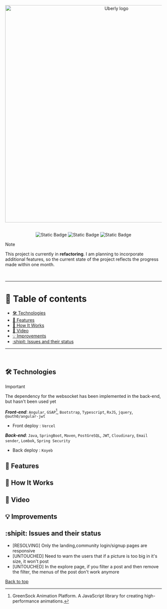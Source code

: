 <div align="center">
  
  <img src="https://github.com/Elekekic/Uberly/assets/157897660/da7c7785-97f8-4249-b7ec-abc75deb1608" alt="Uberly logo" width="700px"> 

<br>

<br> 

   ![Static Badge](https://img.shields.io/badge/Deployed-%23FC7E0F?logo=Vercel&label=Vercel&labelColor=%23000000)  ![Static Badge](https://img.shields.io/badge/Deployed-%23F5E7C6?logo=Koyeb&label=Koyeb&labelColor=%23000000) ![Static Badge](https://img.shields.io/badge/Refactoring-%23FAF3E1?logo=htmx&label=code&labelColor=black)


</div>


> [!NOTE]
> This project is currently in **refactoring**. I am planning to incorporate additional features, so the current state of the project reflects the progress made within one month.

<br>

<hr> 

# 🧾 Table of contents 

-  [🛠 Technologies](#technologies) <br> 
-  [🧩 Features](#features) <br> 
-  [📝 How It Works](#How-It-Works) <br> 
-  [📂 Video](#video) <br> 
-  [💡 Improvements](#improvements) <br> 
-  [:shipit: Issues and their status](#issues-and-their-status) <br> 


<hr> 

<br> 

## 🛠️ Technologies

> [!IMPORTANT]
> The dependency for the websocket has been implemented in the back-end, but hasn't been used yet

_**Front-end**_: `Angular`, `GSAP`[^1], `Bootstrap`, `Typescript`, `RxJS`, `jquery`, `@auth0/angular-jwt` <br> 
- Front deploy : `Vercel`

_**Back-end**_: `Java`, `SpringBoot`, `Maven`, `PostGreSQL`, `JWT`, `Cloudinary`, `Email sender`, `Lombok`, `Spring Security` <br> 
- Back deploy : `Koyeb` <br> 

## 🧩 Features

## 📝 How It Works

## 📂 Video

## 💡 Improvements

## :shipit: Issues and their status 
-  [RESOLVING] Only the landing,community login/signup pages are responsive
-  [UNTOUCHED] Need to warn the users that if a picture is too big in it's size, it won't post
-  [UNTOUCHED] In the explore page, if you filter a post and then remove the filter, the menus of the post don't work anymore 

[Back to top](#table-of-contents)

[^1]: GreenSock Animation Platform. A JavaScript library for creating high-performance animations.

